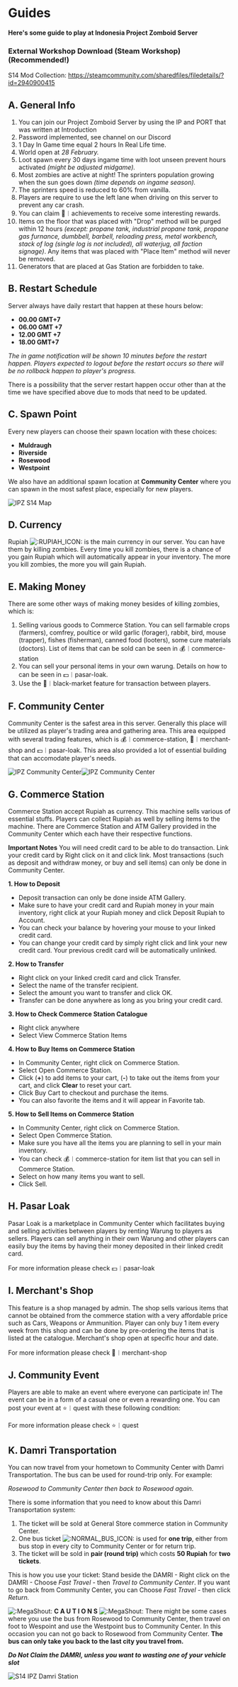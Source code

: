 
# Guides
**Here's some guide to play at Indonesia Project Zomboid Server**

### External Workshop Download (Steam Workshop) (Recommended!)

S14 Mod Collection:
https://steamcommunity.com/sharedfiles/filedetails/?id=2940900415


## A. General Info

 1. You can join our Project Zomboid Server by using the IP and PORT that was written at Introduction
 2. Password implemented, see channel on our Discord
 3. 1 Day In Game time equal 2 hours In Real Life time.
 4. World open at _28 February._
 5. Loot spawn every 30 days ingame time with loot unseen prevent hours activated _(might be adjusted midgame)._
 6. Most zombies are active at night! The sprinters population growing when the sun goes down _(time depends on ingame season)._
 7. The sprinters speed is reduced to 60% from vanilla.
 8. Players are require to use the left lane when driving on this server to prevent any car crash.
 9. You can claim 🌟︱achievements to receive some interesting rewards.
 10. Items on the floor that was placed with "Drop" method will be purged within 12 hours _(except: propane tank, industrial propane tank, propane gas furnance, dumbbell, barbell, reloading press, metal workbench, stack of log (single log is not included), all waterjug, all faction signage)_. Any items that was placed with "Place Item" method will never be removed. 
 11. Generators that are placed at Gas Station are forbidden to take.

## B. Restart Schedule

Server always have daily restart that happen at these hours below:

 - **00.00 GMT+7**
 - **06.00 GMT +7**
 - **12.00 GMT +7**
 - **18.00 GMT+7**

_The in game notification will be shown 10 minutes before the restart happen. Players expected to logout before the restart occurs so there will be no rollback happen to player's progress._

There is a possibility that the server restart happen occur other than at the time we have specified above due to mods that need to be updated.

## C. Spawn Point
Every new players can choose their spawn location with these choices:

 - **Muldraugh**
 - **Riverside**
 - **Rosewood**
 - **Westpoint**

We also have an additional spawn location at **Community Center** where you can spawn in the most safest place, especially for new players.

![IPZ S14 Map](https://cdn.discordapp.com/attachments/922665017076236319/1080817248450658367/MapS14.png)

## D. Currency
Rupiah ![:RUPIAH_ICON:](https://cdn.discordapp.com/emojis/1033804473631514654.webp?size=44&quality=lossless) is the main currency in our server. You can have them by killing zombies. Every time you kill zombies, there is a chance of you gain Rupiah which will automatically appear in your inventory. The more you kill zombies, the more you will gain Rupiah.


## E. Making Money
There are some other ways of making money besides of killing zombies, which is:

 1. Selling various goods to Commerce Station. You can sell farmable crops (farmers), comfrey, poultice or wild garlic (forager), rabbit, bird, mouse (trapper), fishes (fisherman), canned food (looters), some cure materials (doctors). List of items that can be sold can be seen in ⁠💰︱commerce-station
 2. You can sell your personal items in your own warung. Details on how to can be seen in ⁠💵︱pasar-loak.
 3. Use the ⁠🛒︱black-market feature for transaction between players.


## F. Community Center
Community Center is the safest area in this server. Generally this place will be utilized as player's trading area and gathering area. This area equipped with several trading features, which is ⁠💰︱commerce-station, ⁠🤵︱merchant-shop and ⁠💵︱pasar-loak. This area also provided a lot of essential building that can accomodate player's needs.

![IPZ Community Center](https://cdn.discordapp.com/attachments/977993496784932975/1060237005331632229/COMMUNITY_CENTER.png)![IPZ Community Center](https://cdn.discordapp.com/attachments/977993496784932975/1060237005696544788/COMMUNITY_CENTER_MAP.png)
## G. Commerce Station
Commerce Station accept Rupiah as currency. This machine sells various of essential stuffs. Players can collect Rupiah as well by selling items to the machine. There are Commerce Station and ATM Gallery provided in the Community Center which each have their respective functions.

**Important Notes**
You will need credit card to be able to do transaction. Link your credit card by Right click on it and click link. Most transactions (such as deposit and withdraw money, or buy and sell items) can only be done in Community Center.

**1. How to Deposit**

 - Deposit transaction can only be done inside ATM Gallery.
 - Make sure to have your credit card and Rupiah money in your main inventory, right click at your Rupiah money and click Deposit Rupiah to Account.
 - You can check your balance by hovering your mouse to your linked credit card.
 - You can change your credit card by simply right click and link your new credit card. Your previous credit card will be automatically unlinked.

**2. How to Transfer**

 - Right click on your linked credit card and click Transfer.
 - Select the name of the transfer recipient.
 - Select the amount you want to transfer and click OK.
 - Transfer can be done anywhere as long as you bring your credit card.

**3. How to Check Commerce Station Catalogue**

 - Right click anywhere
 - Select View Commerce Station Items

**4. How to Buy Items on Commerce Station**

 - In Community Center, right click on Commerce Station.
 - Select Open Commerce Station.
 - Click (**+**) to add items to your cart, (**-**) to take out the items from your cart, and click **Clear** to reset your cart.
 - Click Buy Cart to checkout and purchase the items.
 - You can also favorite the items and it will appear in Favorite tab.

**5. How to Sell Items on Commerce Station**

 - In Community Center, right click on Commerce Station.
 - Select Open Commerce Station.
 - Make sure you have all the items you are planning to sell in your main inventory.
 - You can check ⁠💰︱commerce-station for item list that you can sell in Commerce Station.
 - Select on how many items you want to sell.
 - Click Sell.

## H. Pasar Loak
Pasar Loak is a marketplace in Community Center which facilitates buying and selling activities between players by renting Warung to players as sellers. Players can sell anything in their own Warung and other players can easily buy the items by having their money deposited in their linked credit card.

For more information please check ⁠💵︱pasar-loak

## I. Merchant's Shop
This feature is a shop managed by admin. The shop sells various items that cannot be obtained from the commerce station with a very affordable price such as Cars, Weapons or Ammunition. Player can only buy 1 item every week from this shop and can be done by pre-ordering the items that is listed at the catalogue. Merchant's shop open at specific hour and date.

For more information please check ⁠🤵︱merchant-shop

## J. Community Event
Players are able to make an event where everyone can participate in! The event can be in a form of a casual one or even a rewarding one. You can post your event at ⁠⭐︱quest with these following condition:

For more information please check ⁠⭐︱quest

## K. Damri Transportation
You can now travel from your hometown to Community Center with Damri Transportation. The bus can be used for round-trip only. For example:

_Rosewood to Community Center then back to Rosewood again._

There is some information that you need to know about this Damri Transportation system:

 1. The ticket will be sold at General Store commerce station in Community Center.
 2. One bus ticket ![:NORMAL_BUS_ICON:](https://cdn.discordapp.com/emojis/1036341964393697361.webp?size=44&quality=lossless) is used for **one trip**, either from bus stop in every city to Community Center or for return trip.
 3. The ticket will be sold in **pair (round trip)** which costs **50 Rupiah** for **two tickets**.

This is how you use your ticket:
Stand beside the DAMRI - Right click on the DAMRI - Choose _Fast Travel_ - then _Travel to Community Center_.
If you want to go back from Community Center, you can Choose _Fast Travel_ - then click _Return._

![:MegaShout:](https://cdn.discordapp.com/emojis/985620535297835118.gif?size=44&quality=lossless) **C A U T I O N S** ![:MegaShout:](https://cdn.discordapp.com/emojis/985620535297835118.gif?size=44&quality=lossless)
There might be some cases where you use the bus from Rosewood to Community Center, then travel on foot to Wespoint and use the Westpoint bus to Community Center. In this occasion you can not go back to Rosewood from Community Center. **The bus can only take you back to the last city you travel from.**

_**Do Not Claim the DAMRI, unless you want to wasting one of your vehicle slot**_

![S14 IPZ Damri Station](https://media.discordapp.net/attachments/1069815639318994994/1082285392323158047/Damri_Map_1-01.png)


